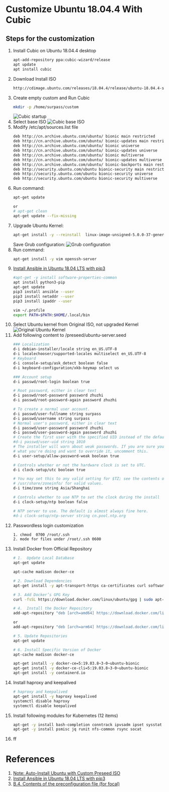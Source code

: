 # Customize Ubuntu 18.04.4 With Cubic

## Steps for the customization
1. Install Cubic on Ubuntu 18.04.4 desktop
    ```bash
    apt-add-repository ppa:cubic-wizard/release
    apt update
    apt install cubic
    ```
2. Download Install ISO 
   ```bash
   http://cdimage.ubuntu.com/releases/18.04.4/release/ubuntu-18.04.4-server-amd64.iso
   ```
3. Create empty custom and Run Cubic
    ```bash
    mkdir -p /home/surpass/custom
    ```
    ![Cubic startup](images/cubic_startup.PNG?raw=true)
4. Select base ISO
    ![Cubic base ISO](images/cubic_baseiso.png?raw=true)
5. Modify /etc/apt/sources.list file
   ```bash
   deb http://cn.archive.ubuntu.com/ubuntu/ bionic main restricted
   deb http://cn.archive.ubuntu.com/ubuntu/ bionic-updates main restricted
   deb http://cn.archive.ubuntu.com/ubuntu/ bionic universe
   deb http://cn.archive.ubuntu.com/ubuntu/ bionic-updates universe
   deb http://cn.archive.ubuntu.com/ubuntu/ bionic multiverse
   deb http://cn.archive.ubuntu.com/ubuntu/ bionic-updates multiverse
   deb http://cn.archive.ubuntu.com/ubuntu/ bionic-backports main restricted universe multiverse
   deb http://security.ubuntu.com/ubuntu bionic-security main restricted
   deb http://security.ubuntu.com/ubuntu bionic-security universe
   deb http://security.ubuntu.com/ubuntu bionic-security multiverse
   ```
6. Run command:
    ```bash
    apt-get update

    or
    # apt-get clean
    apt-get update --fix-missing  
    ```
7. Upgrade Ubuntu Kernel:<cannot run apt-get upgrade>
    ```bash
    apt-get install -y --reinstall  linux-image-unsigned-5.0.0-37-generic
    ```
    Save Grub configuration:
     ![Grub configuration](images/grub-pc.png?raw=true)
8.  Run command:
    ```bash
    apt-get install -y vim openssh-server
    ```
9.  [Install Ansible in Ubuntu 18.04 LTS with pip3](https://sharadchhetri.com/2018/10/07/install-ansible-in-ubuntu-18-04-lts-with-pip3/)
    ```bash
    #apt-get -y install software-properties-common
    apt install python3-pip
	apt-get update
	pip3 install ansible --user
    pip3 install netaddr --user
    pip3 install ipaddr --user

    vim ~/.profile
    export PATH=$PATH:$HOME/.local/bin
    ```
10. Select Ubuntu kernel from Original ISO, not upgraded Kernel
     ![Original Ubuntu Kernel](images/cubic_originKernel.png?raw=true)
11. Add following content to /preseed/ubuntu-server.seed
    ```bash
    ### Localization
    d-i debian-installer/locale string en_US.UTF-8
    d-i localechooser/supported-locales multiselect en_US.UTF-8
    # Keyboard
    d-i console-setup/ask_detect boolean false
    d-i keyboard-configuration/xkb-keymap select us
    
    ### Account setup
    d-i passwd/root-login boolean true
    
    # Root password, either in clear text
    d-i passwd/root-password password zhuzhi
    d-i passwd/root-password-again password zhuzhi
    
    # To create a normal user account.
    d-i passwd/user-fullname string surpass
    d-i passwd/username string surpass
    # Normal user's password, either in clear text
    d-i passwd/user-password password zhuzhi
    d-i passwd/user-password-again password zhuzhi
    # Create the first user with the specified UID instead of the default.
    #d-i passwd/user-uid string 1010
    # The installer will warn about weak passwords. If you are sure you know
    # what you're doing and want to override it, uncomment this.
    d-i user-setup/allow-password-weak boolean true
    
    # Controls whether or not the hardware clock is set to UTC.
    d-i clock-setup/utc boolean true
    
    # You may set this to any valid setting for $TZ; see the contents of
    # /usr/share/zoneinfo/ for valid values.
    d-i time/zone string Asia/Shanghai
    
    # Controls whether to use NTP to set the clock during the install
    d-i clock-setup/ntp boolean false
    
    # NTP server to use. The default is almost always fine here.
    #d-i clock-setup/ntp-server string cn.pool.ntp.org
    ```
12. Passwordless login customization
    ```bash
    1. chmod  0700 /root/.ssh
    2. mode for files under /root/.ssh 0600 
    ```
13. Install Docker from Official Repository
    ```bash
    # 1.  Update Local Database
    apt-get update

    apt-cache madison docker-ce

    # 2. Download Dependencies
    apt-get install -y apt-transport-https ca-certificates curl software-properties-common gnupg-agent

    # 3. Add Docker’s GPG Key
    curl -fsSL https://download.docker.com/linux/ubuntu/gpg | sudo apt-key add -

    # 4.  Install the Docker Repository
    add-apt-repository "deb [arch=amd64] https://download.docker.com/linux/ubuntu  $(lsb_release -cs)  stable"

    or 
    add-apt-repository "deb [arch=arm64] https://download.docker.com/linux/ubuntu  $(lsb_release -cs)  stable"

    # 5. Update Repositories
    apt-get update

    # 6. Install Specific Version of Docker 
    apt-cache madison docker-ce

    apt-get install -y docker-ce=5:19.03.8~3-0~ubuntu-bionic
    apt-get install -y docker-ce-cli=5:19.03.8~3-0~ubuntu-bionic
    apt-get install -y containerd.io
    ```
14. Install haproxy and keepalived
    ```bash
    # haproxy and keepalived
    apt-get install -y haproxy keepalived
    systemctl disable haproxy
    systemctl disable keepalived
    ```
15. Install following modules for Kubernetes (12 items)
    ```bash
    apt-get -y install bash-completion conntrack ipvsadm ipset sysstat libseccomp-dev
    apt-get -y install psmisc jq runit nfs-common rsync socat
    ```
16. ff



# References
1. [Note: Auto-Install Ubuntu with Custom Preseed ISO](https://www.pugetsystems.com/labs/hpc/Note-Auto-Install-Ubuntu-with-Custom-Preseed-ISO-1654/)
2. [Install Ansible in Ubuntu 18.04 LTS with pip3](https://sharadchhetri.com/2018/10/07/install-ansible-in-ubuntu-18-04-lts-with-pip3/)
3. [B.4. Contents of the preconfiguration file (for focal)](https://help.ubuntu.com/lts/installation-guide/amd64/apbs04.html)